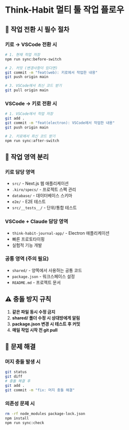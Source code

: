 # Think-Habit 멀티 툴 작업 플로우

## 🔄 작업 전환 시 필수 절차

### 키로 → VSCode 전환 시

```bash
# 1. 현재 작업 저장
npm run sync:before-switch

# 2. 커밋 (변경사항이 있다면)
git commit -m "feat(web): 키로에서 작업한 내용"
git push origin main

# 3. VSCode에서 최신 코드 받기
git pull origin main
```

### VSCode → 키로 전환 시

```bash
# 1. VSCode에서 작업 저장
git add .
git commit -m "feat(electron): VSCode에서 작업한 내용"
git push origin main

# 2. 키로에서 최신 코드 받기
npm run sync:after-switch
```

## 📁 작업 영역 분리

### 키로 담당 영역

- `src/` - Next.js 웹 애플리케이션
- `.kiro/specs/` - 프로젝트 스펙 관리
- `database/` - 데이터베이스 스키마
- `e2e/` - E2E 테스트
- `src/__tests__/` - 단위/통합 테스트

### VSCode + Claude 담당 영역

- `think-habit-journal-app/` - Electron 애플리케이션
- 빠른 프로토타이핑
- 실험적 기능 개발

### 공통 영역 (주의 필요)

- `shared/` - 양쪽에서 사용하는 공통 코드
- `package.json` - 워크스페이스 설정
- `README.md` - 프로젝트 문서

## ⚠️ 충돌 방지 규칙

1. **같은 파일 동시 수정 금지**
2. **shared/ 폴더 수정 시 상대방에게 알림**
3. **package.json 변경 시 테스트 후 커밋**
4. **매일 작업 시작 전 git pull**

## 🚨 문제 해결

### 머지 충돌 발생 시

```bash
git status
git diff
# 충돌 해결 후
git add .
git commit -m "fix: 머지 충돌 해결"
```

### 의존성 문제 시

```bash
rm -rf node_modules package-lock.json
npm install
npm run sync:check
```
